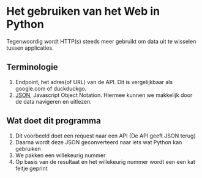 # Het gebruiken van het Web in Python
Tegenwoordig wordt HTTP(s) steeds meer gebruikt om data uit te wisselen tussen applicaties. 

## Terminologie
1. Endpoint, het adres(of URL) van de API. Dit is vergelijkbaar als google.com of duckduckgo.
2. [JSON](https://nl.wikipedia.org/wiki/JSON), Javascript Object Notation. Hiermee kunnen we makkelijk door de data navigeren en uitlezen.

## Wat doet dit programma
1. Dit voorbeeld doet een request naar een API (De API geeft JSON terug)
2. Daarna wordt deze JSON geconverteerd naar iets wat Python kan gebruiken
3. We pakken een willekeurig nummer
4. Op basis van de resultaat  en het willekeurig nummer wordt een een kat feitje geprint
